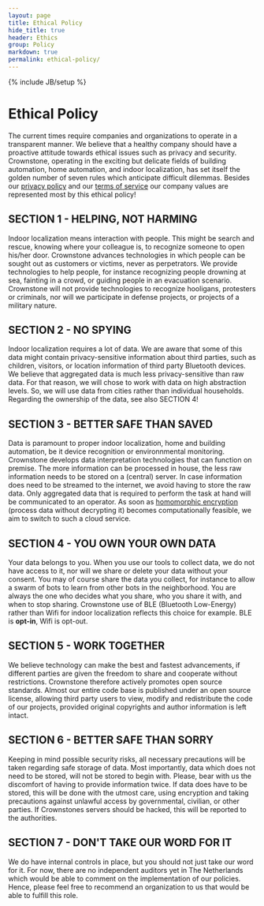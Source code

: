 ```yaml
---
layout: page
title: Ethical Policy
hide_title: true
header: Ethics
group: Policy
markdown: true
permalink: ethical-policy/
---
```

{% include JB/setup %}

# Ethical Policy

The current times require companies and organizations to operate in a transparent manner. We believe that a healthy company should have a proactive attitude towards ethical issues such as privacy and security. Crownstone, operating in the exciting but delicate fields of building automation, home automation, and indoor localization, has set itself the golden number of seven rules which anticipate difficult dilemmas. Besides our [privacy policy](/privacy-policy) and our [terms of service](/terms-of-service) our company values are represented most by this ethical policy!

## SECTION 1 - HELPING, NOT HARMING

Indoor localization means interaction with people. This might be search and rescue, knowing where your colleague is, to recognize someone to open his/her door. Crownstone advances technologies in which people can be sought out as customers or victims, never as perpetrators. We provide technologies to help people, for instance recognizing people drowning at sea, fainting in a crowd, or guiding people in an evacuation scenario. Crownstone will not provide technologies to recognize hooligans, protesters or criminals, nor will we participate in defense projects, or projects of a military nature.


## SECTION 2 - NO SPYING

Indoor localization requires a lot of data. We are aware that some of this data might contain privacy-sensitive information about third parties, such as children, visitors, or location information of third party Bluetooth devices.
We believe that aggregated data is much less privacy-sensitive than raw data. For that reason, we will chose to work with data on high abstraction levels. So, we will use data from cities rather than individual households. Regarding the ownership of the data, see also SECTION 4!


## SECTION 3 - BETTER SAFE THAN SAVED

Data is paramount to proper indoor localization, home and building automation, be it device recognition or environnmental monitoring. Crownstone develops data interpretation technologies that
can function on premise. The more information can be processed in house, the less raw information needs to be stored on a (central) server.
In case information does need to be streamed to the internet, we avoid having to store the raw data. Only aggregated data that is required to perform the task at hand will be communicated to an operator.
As soon as <a href="http://www.wikiwand.com/en/Homomorphic_encryption" target="_blank">homomorphic encryption</a> (process data without decrypting it) becomes computationally feasible, we aim to switch to such a cloud service.


## SECTION 4 - YOU OWN YOUR OWN DATA

Your data belongs to you. When you use our tools to collect data, we do not have access to it, nor will we share or delete your data without your consent. You may of course share the data you collect, for instance to allow a swarm of bots to learn from other bots in the neighborhood.
You are always the one who decides what you share, who you share it with, and when to stop sharing. Crownstone use of BLE (Bluetooth Low-Energy) rather than Wifi for indoor localization reflects this choice for example. BLE is <strong>opt-in</strong>, Wifi is opt-out.


## SECTION 5 - WORK TOGETHER

We believe technology can make the best and fastest advancements, if different parties are given the freedom to share and cooperate without restrictions. Crownstone therefore actively promotes open source standards. Almost our entire code base is published under an open source license, allowing third party users to view, modify and redistribute the code of our projects, provided original copyrights and author information is left intact.

## SECTION 6 - BETTER SAFE THAN SORRY

Keeping in mind possible security risks, all necessary precautions will be taken regarding safe storage of data.
Most importantly, data which does not need to be stored, will not be stored to begin with. Please, bear with us the discomfort of having to provide information twice.
If data does have to be stored, this will be done with the utmost care, using encryption and taking precautions against unlawful access by governmental, civilian, or other parties.
If Crownstones servers should be hacked, this will be reported to the authorities.


## SECTION 7 - DON'T TAKE OUR WORD FOR IT

We do have internal controls in place, but you should not just take our word for it. For now, there are no independent auditors yet in The Netherlands which would be able to comment on the implementation of our policies. Hence, please feel free to recommend an organization to us that would be able to fulfill this role.

